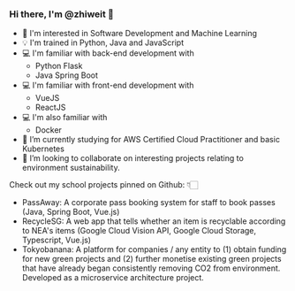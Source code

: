 ### Hi there, I'm @zhiweit 👋
* 👀 I'm interested in Software Development and Machine Learning
* 💡 I'm trained in Python, Java and JavaScript
* 💻 I'm familiar with back-end development with
  * Python Flask
  * Java Spring Boot
* 💻 I'm familiar with front-end development with
  * VueJS
  * ReactJS
* 💻 I'm also familiar with
  * Docker
* 🌱 I’m currently studying for AWS Certified Cloud Practitioner and basic Kubernetes
* 💞️ I’m looking to collaborate on interesting projects relating to environment sustainability.

Check out my school projects pinned on Github: 👇🏻
* PassAway: A corporate pass booking system for staff to book passes (Java, Spring Boot, Vue.js)
* RecycleSG: A web app that tells whether an item is recyclable according to NEA's items (Google Cloud Vision API, Google Cloud Storage, Typescript, Vue.js)
* Tokyobanana: A platform for companies / any entity to (1) obtain funding for new green projects and (2) further monetise existing green projects that have already began consistently removing CO2 from environment. Developed as a microservice architecture project.
